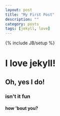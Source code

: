 ```yaml
---
layout: post
title: "My First Post"
description: ""
category: posts 
tags: [jekyll, love]
---
```

{% include JB/setup %}

# I love jekyll!

## Oh, yes I do!

### isn't it fun

#### how 'bout you?